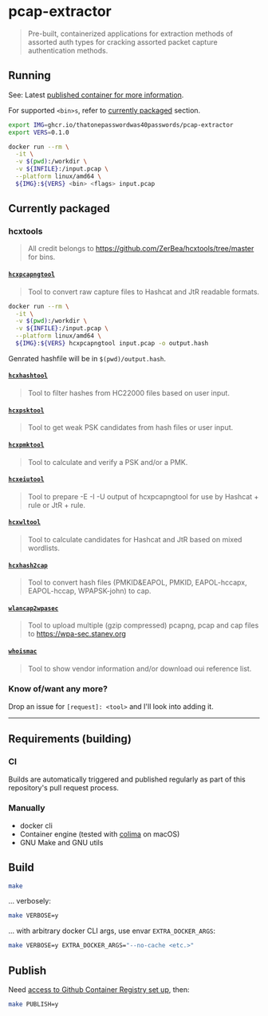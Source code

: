 # pcap-extractor

> Pre-built, containerized applications for extraction methods of assorted auth types
> for cracking assorted packet capture authentication methods.

## Running

See: Latest [published container for more information](https://github.com/orgs/ThatOnePasswordWas40Passwords/packages?repo_name=pcap-extractors).

For supported `<bin>s`, refer to [currently packaged](#currently-packaged) section.

```bash
export IMG=ghcr.io/thatonepasswordwas40passwords/pcap-extractor
export VERS=0.1.0

docker run --rm \
  -it \
  -v $(pwd):/workdir \
  -v ${INFILE}:/input.pcap \
  --platform linux/amd64 \
  ${IMG}:${VERS} <bin> <flags> input.pcap
```

## Currently packaged

### hcxtools

> All credit belongs to https://github.com/ZerBea/hcxtools/tree/master for bins.

#### [`hcxpcapngtool`][1]

> Tool to convert raw capture files to Hashcat and JtR readable formats.

```bash
docker run --rm \
  -it \
  -v $(pwd):/workdir \
  -v ${INFILE}:/input.pcap \
  --platform linux/amd64 \
  ${IMG}:${VERS} hcxpcapngtool input.pcap -o output.hash
```

Genrated hashfile will be in `$(pwd)/output.hash`.


#### [`hcxhashtool`][1]

> Tool to filter hashes from HC22000 files based on user input.

#### [`hcxpsktool`][1]

> Tool to get weak PSK candidates from hash files or user input.

#### [`hcxpmktool`][1]

> Tool to calculate and verify a PSK and/or a PMK.

#### [`hcxeiutool`][1]

> Tool to prepare -E -I -U output of hcxpcapngtool for use by Hashcat + rule or JtR + rule.

#### [`hcxwltool`][1]

> Tool to calculate candidates for Hashcat and JtR based on mixed wordlists.

#### [`hcxhash2cap`][1]

> Tool to convert hash files (PMKID&EAPOL, PMKID, EAPOL-hccapx, EAPOL-hccap, WPAPSK-john) to cap.

#### [`wlancap2wpasec`][1]

> Tool to upload multiple (gzip compressed) pcapng, pcap and cap files to https://wpa-sec.stanev.org

#### [`whoismac`][1]

> Tool to show vendor information and/or download oui reference list.

[1]: <https://github.com/ZerBea/hcxtools/tree/master>


### Know of/want any more?

Drop an issue for `[request]: <tool>` and I'll look into adding it.

---

[2]: <https://github.com/aircrack-ng/aircrack-ng/tree/master>

## Requirements (building)

### CI

Builds are automatically triggered and published regularly as part of this repository's
pull request process.


### Manually

- docker cli
- Container engine (tested with [colima](https://github.com/abiosoft/colima) on
  macOS)
- GNU Make and GNU utils

## Build

```bash
make
```

... verbosely:

```bash
make VERBOSE=y
```

... with arbitrary docker CLI args, use envar `EXTRA_DOCKER_ARGS`:

```bash
make VERBOSE=y EXTRA_DOCKER_ARGS="--no-cache <etc.>"
```

## Publish

Need
[access to Github Container Registry set up](#github-container-registry-setup),
then:

```bash
make PUBLISH=y
```

